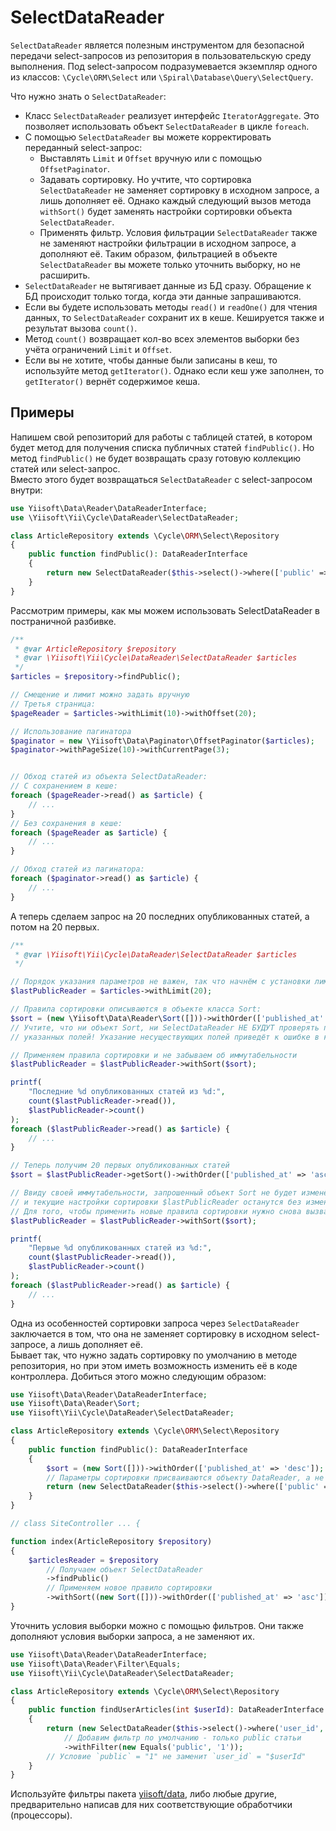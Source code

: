 # SelectDataReader

`SelectDataReader` является полезным инструментом для безопасной передачи select-запросов
из репозитория в пользовательскую среду выполнения.
Под select-запросом подразумевается экземпляр одного из
классов: `\Cycle\ORM\Select` или `\Spiral\Database\Query\SelectQuery`.

Что нужно знать о `SelectDataReader`:

* Класс `SelectDataReader` реализует интерфейс `IteratorAggregate`.
 Это позволяет использовать объект `SelectDataReader` в цикле `foreach`.
* С помощью `SelectDataReader` вы можете корректировать переданный select-запрос:
  - Выставлять `Limit` и `Offset` вручную или с помощью `OffsetPaginator`.
  - Задавать сортировку. Но учтите, что сортировка `SelectDataReader`
    не заменяет сортировку в исходном запросе, а лишь дополняет её.
    Однако каждый следующий вызов метода `withSort()` будет заменять настройки
    сортировки объекта `SelectDataReader`.
  - Применять фильтр. Условия фильтрации `SelectDataReader` также не заменяют настройки
    фильтрации в исходном запросе, а дополняют её. Таким образом, фильтрацией
    в объекте `SelectDataReader` вы можете только уточнить выборку, но не расширить.
* `SelectDataReader` не вытягивает данные из БД сразу.
  Обращение к БД происходит только тогда, когда эти данные запрашиваются.
* Если вы будете использовать методы `read()` и `readOne()` для чтения данных,
  то `SelectDataReader` сохранит их в кеше. Кешируется также и результат вызова `count()`.
* Метод `count()` возвращает кол-во всех элементов выборки без учёта ограничений `Limit` и `Offset`.
* Если вы не хотите, чтобы данные были записаны в кеш, то используйте метод `getIterator()`.
  Однако если кеш уже заполнен, то `getIterator()` вернёт содержимое кеша.

## Примеры

Напишем свой репозиторий для работы с таблицей статей, в котором будет метод для получения
списка публичных статей `findPublic()`. Но метод `findPublic()` не будет
возвращать сразу готовую коллекцию статей или select-запрос.\
Вместо этого будет возвращаться `SelectDataReader` с select-запросом внутри:

```php
use Yiisoft\Data\Reader\DataReaderInterface;
use \Yiisoft\Yii\Cycle\DataReader\SelectDataReader;

class ArticleRepository extends \Cycle\ORM\Select\Repository
{
    public function findPublic(): DataReaderInterface
    {
        return new SelectDataReader($this->select()->where(['public' => true]));
    }
}
```
Рассмотрим примеры, как мы можем использовать SelectDataReader в постраничной разбивке.
```php
/**
 * @var ArticleRepository $repository
 * @var \Yiisoft\Yii\Cycle\DataReader\SelectDataReader $articles
 */
$articles = $repository->findPublic();

// Смещение и лимит можно задать вручную
// Третья страница:
$pageReader = $articles->withLimit(10)->withOffset(20);

// Использование пагинатора
$paginator = new \Yiisoft\Data\Paginator\OffsetPaginator($articles);
$paginator->withPageSize(10)->withCurrentPage(3);


// Обход статей из объекта SelectDataReader:
// С сохранением в кеше:
foreach ($pageReader->read() as $article) {
    // ...
}
// Без сохранения в кеше:
foreach ($pageReader as $article) {
    // ...
}

// Обход статей из пагинатора:
foreach ($paginator->read() as $article) {
    // ...
}
```

А теперь сделаем запрос на 20 последних опубликованных статей, а потом на 20 первых.

```php
/**
 * @var \Yiisoft\Yii\Cycle\DataReader\SelectDataReader $articles
 */

// Порядок указания параметров не важен, так что начнём с установки лимита
$lastPublicReader = $articles->withLimit(20);

// Правила сортировки описываются в объекте класса Sort:
$sort = (new \Yiisoft\Data\Reader\Sort([]))->withOrder(['published_at' => 'desc']);
// Учтите, что ни объект Sort, ни SelectDataReader НЕ БУДУТ проверять правильность
// указанных полей! Указание несуществующих полей приведёт к ошибке в коде Cycle

// Применяем правила сортировки и не забываем об иммутабельности
$lastPublicReader = $lastPublicReader->withSort($sort);

printf(
    "Последние %d опубликованных статей из %d:",
    count($lastPublicReader->read()),
    $lastPublicReader->count()
);
foreach ($lastPublicReader->read() as $article) {
    // ...
}

// Теперь получим 20 первых опубликованных статей
$sort = $lastPublicReader->getSort()->withOrder(['published_at' => 'asc']);

// Ввиду своей иммутабельности, запрошенный объект Sort не будет изменён,
// и текущие настройки сортировки $lastPublicReader останутся без изменения.
// Для того, чтобы применить новые правила сортировки нужно снова вызвать метод withSort():
$lastPublicReader = $lastPublicReader->withSort($sort);

printf(
    "Первые %d опубликованных статей из %d:",
    count($lastPublicReader->read()),
    $lastPublicReader->count()
);
foreach ($lastPublicReader->read() as $article) {
    // ...
}
```

Одна из особенностей сортировки запроса через `SelectDataReader` заключается в том, что
она не заменяет сортировку в исходном select-запросе, а лишь дополняет её. \
Бывает так, что нужно задать сортировку по умолчанию в методе репозитория, но при этом
иметь возможность изменить её в коде контроллера. Добиться этого можно следующим образом:
```php
use Yiisoft\Data\Reader\DataReaderInterface;
use Yiisoft\Data\Reader\Sort;
use Yiisoft\Yii\Cycle\DataReader\SelectDataReader;

class ArticleRepository extends \Cycle\ORM\Select\Repository
{
    public function findPublic(): DataReaderInterface
    {
        $sort = (new Sort([]))->withOrder(['published_at' => 'desc']);
        // Параметры сортировки присваиваются объекту DataReader, а не \Cycle\ORM\Select
        return (new SelectDataReader($this->select()->where(['public' => true])))->withSort($sort);
    }
}

// class SiteController ... {

function index(ArticleRepository $repository)
{
    $articlesReader = $repository
        // Получаем объект SelectDataReader
        ->findPublic()
        // Применяем новое правило сортировки
        ->withSort((new Sort([]))->withOrder(['published_at' => 'asc']));
}
```

Уточнить условия выборки можно с помощью фильтров. Они также дополняют условия выборки запроса, а не заменяют их.

```php
use Yiisoft\Data\Reader\DataReaderInterface;
use Yiisoft\Data\Reader\Filter\Equals;
use Yiisoft\Yii\Cycle\DataReader\SelectDataReader;

class ArticleRepository extends \Cycle\ORM\Select\Repository
{
    public function findUserArticles(int $userId): DataReaderInterface
    {
        return (new SelectDataReader($this->select()->where('user_id', $userId)))
            // Добавим фильтр по умолчанию - только public статьи
            ->withFilter(new Equals('public', '1'));
        // Условие `public` = "1" не заменит `user_id` = "$userId"
    }
}
```

Используйте фильтры пакета [yiisoft/data](https://github.com/yiisoft/data), либо любые другие, предварительно написав
для них соответствующие обработчики (процессоры).

